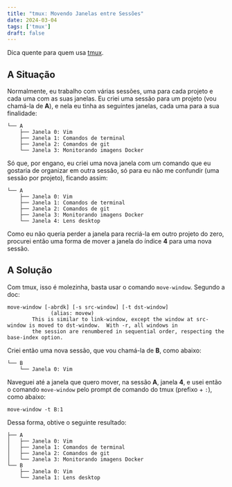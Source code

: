 ```yaml
---
title: "tmux: Movendo Janelas entre Sessões"
date: 2024-03-04
tags: ['tmux']
draft: false
---
```


Dica quente para quem usa [tmux](https://github.com/tmux/tmux).

## A Situação

Normalmente, eu trabalho com várias sessões, uma para cada projeto e cada uma com as suas janelas. Eu criei uma sessão
para um projeto (vou chamá-la de **A**), e nela eu tinha as seguintes janelas, cada uma para a sua finalidade:

```
└── A
    ├── Janela 0: Vim
    ├── Janela 1: Comandos de terminal
    ├── Janela 2: Comandos de git
    └── Janela 3: Monitorando imagens Docker
```

Só que, por engano, eu criei uma nova janela com um comando que eu gostaria de organizar em outra sessão, só para eu não
me confundir (uma sessão por projeto), ficando assim:

```
└── A
    ├── Janela 0: Vim
    ├── Janela 1: Comandos de terminal
    ├── Janela 2: Comandos de git
    ├── Janela 3: Monitorando imagens Docker
    └── Janela 4: Lens desktop
```

Como eu não queria perder a janela para recriá-la em outro projeto do zero, procurei então uma forma de mover a janela
do índice **4** para uma nova sessão.

## A Solução

Com tmux, isso é molezinha, basta usar o comando `move-window`. Segundo a doc:

```
move-window [-abrdk] [-s src-window] [-t dst-window]
              (alias: movew)
        This is similar to link-window, except the window at src-window is moved to dst-window.  With -r, all windows in
        the session are renumbered in sequential order, respecting the base-index option.
```

Criei então uma nova sessão, que vou chamá-la de **B**, como abaixo:

```
└── B
    └── Janela 0: Vim
```

Naveguei até a janela que quero mover, na sessão **A**, janela **4**, e usei então o comando `move-window` pelo prompt
de comando do tmux (prefixo + `:`), como abaixo:

```
move-window -t B:1
```

Dessa forma, obtive o seguinte resultado:

```
├── A
│   ├── Janela 0: Vim
│   ├── Janela 1: Comandos de terminal
│   ├── Janela 2: Comandos de git
│   └── Janela 3: Monitorando imagens Docker
└── B
    ├── Janela 0: Vim
    └── Janela 1: Lens desktop
```
